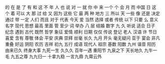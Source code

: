 的
在
是
了
有
和
这
不
年
人
也
说
对
一
就
你
中
来
一个
个
会
月
而
中国
日
这个
着
可以
大
那
过
给
又
因为
这些
它
最
两
种
地方
三
所以
天
一些
像
还是
决定
通过
带
一定
人们
而且
对于
代表
今天
爱
当然
选择
或者
传统
以下
只要
么
意义
名字
现代
思想
最高
里面
管
至少
词
举办
八
层
结婚
数字
九
久
听说
适合
日子
纪念
遇到
古代
既然
哲学
象征
爱情
顺利
日期
仅仅
传说
登记
老人
汉语
许
节日
喜爱
含有
尊敬
体会
平安
庆典
崇拜
丝毫
长久
九月
开头
毫无疑问
亚于
宴会
非凡
重叠
好运
阴阳
农历
吉祥
初九
五行
成语
现代人
祖宗
基数
阳数
九州
谐音
阳历
由来已久
终身大事
九死一生
久久久
百年一遇
重阳节
九泉之下
天长地久
九牛一毛
九五之尊
九九归一
十拿九稳
一言九鼎
九霄云外
 
